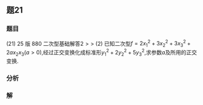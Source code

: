 ## 题21
### 题目
(21) 25 版 880 二次型基础解答$2 >  >$
(2) 已知二次型$f = 2{x}_{1}^{2} + 3{x}_{2}^{2} + 3{x}_{3}^{2} + {2a}{x}_{2}{x}_{3}( {a > 0})$,经过正交变换化成标准形${y}_{1}^{2} + 2{y}_{2}^{2} + 5{y}_{3}^{2}$,求参数$a$及所用的正交变换.
### 分析

### 解